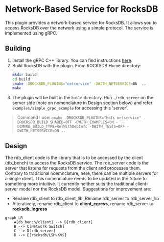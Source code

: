 # Network-Based Service for RocksDB

This plugin provides a network-based service for RocksDB. It allows you to access RocksDB over the network using a simple protocol. The service is implemented using gRPC.

## Building

1. Install the gRPC C++ library. You can find instructions [here](https://grpc.io/docs/languages/cpp/quickstart/).
2. Build RocksDB with the plugin. From ROCKSDB Home directory:
    ```bash
    mkdir build
    cd build
    cmake -DROCKSDB_PLUGINS="netservice" -DWITH_NETSERVICE=ON  ..
    make
    ```
3. The plugin will be built in the `build` directory. Run `./rdb_server` on the server side (note on nomenclature in Design section below) and refer `examples/simple_grpc_example` for accessing this 'server'.

> Command I use: `cmake -DROCKSDB_PLUGINS="hdfs netservice" -DROCKSDB_BUILD_SHARED=OFF -DWITH_EXAMPLES=ON -DCMAKE_BUILD_TYPE=RelWithDebInfo -DWITH_TESTS=OFF -DWITH_NETSERVICE=ON ..`

<!-- Design -->
## Design

The rdb_client code is the library that is to be accessed by the client (db_bench) to access the RocksDB service. The rdb_server code is the server that listens for requests from the client and processes them. Contrary to traditional noemnclature, here, there can be multiple servers for a single client. This nomenclature needs to be updated in the future to something more intuitive. It currently neither suits the traditional client-server model nor the RocksDB model. Suggestions for improvement are: 
- Rename rdb_client to rdb_client_lib, Rename rdb_server to rdb_server_lib
- Alteratively, rename rdb_client to **client_egress**, rename rdb_server to **rocksdb_ingress**

<!-- A mermaid figure to demonstrate the system -->
```mermaid
graph LR
    A[db_bench/client] --> B[rdb_client]
    B --> C[Network Switch]
    C --> D[rdb_server]
    D --> E[rocksdb/LSM-KVS]
```